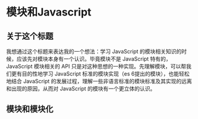 # 模块和Javascript

## 关于这个标题

我想通过这个标题来表达我的一个想法：学习 JavaScript 的模块相关知识的时候，应该先对模块本身有一个认识。毕竟模块不是 JavaScript 特有的，JavaScript 模块相关的 API 只是对这种思想的一种实现。先理解模块，可以帮我们更有目的性地学习 JavaScript 标准的模块实现（es 6提出的模块），也能轻松地结合 JavaScript 的发展过程，理解一些非语言标准的模块标准及其实现的远离和出现的原因，从而对 JavaScript 的模块有一个更立体的认识。

## 模块和模块化
